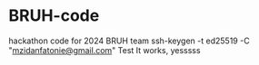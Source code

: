 # BRUH-code

hackathon code for 2024 BRUH team
ssh-keygen -t ed25519 -C "mzidanfatonie@gmail.com"
Test
It works, yesssss
